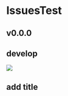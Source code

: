 # IssuesTest

## v0.0.0

## develop

![](https://img.shields.io/badge/Version-1.0.0-990000.svg)

## add title
